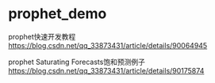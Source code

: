 # prophet_demo
prophet快速开发教程 https://blog.csdn.net/qq_33873431/article/details/90064945

prophet Saturating Forecasts饱和预测例子 https://blog.csdn.net/qq_33873431/article/details/90175874
